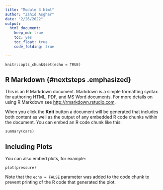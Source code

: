```yaml
---
title: "Module 3 html"
author: "Zahid Asghar"
date: "2/26/2022"
output: 
  html_document:
    keep_md: true
    toc: yes
    toc_float: true
    code_folding: true

---
```


```{r setup, include=FALSE}
knitr::opts_chunk$set(echo = TRUE)
```

## R Markdown   {#nextsteps .emphasized}

This is an R Markdown document. Markdown is a simple formatting syntax for authoring HTML, PDF, and MS Word documents. For more details on using R Markdown see <http://rmarkdown.rstudio.com>.

When you click the **Knit** button a document will be generated that includes both content as well as the output of any embedded R code chunks within the document. You can embed an R code chunk like this:

```{r cars}
summary(cars)
```

## Including Plots

You can also embed plots, for example:

```{r pressure, echo=FALSE}
plot(pressure)
```

Note that the `echo = FALSE` parameter was added to the code chunk to prevent printing of the R code that generated the plot.
